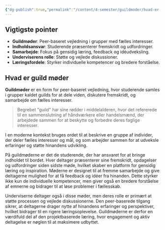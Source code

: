 ```yaml
---
{"dg-publish":true,"permalink":"/content/4-semester/guildmoder/hvad-er-guild-moder/","title":"Hvad Er Guild Møder","tags":["Systemudvikling","Guild"]}
---
```



## Vigtigste pointer

- **Guildmøder**: Peer-baseret vejledning i grupper med fælles interesser.
- **Indholdsansvar**: Studerende præsenterer fremskridt og udfordringer.
- **Samarbejde**: Fokus på gensidig læring, feedback og idéudveksling.
- **Underviserens rolle**: Støtte og vejlede diskussioner.
- **Læringsfordele**: Styrker individuelle kompetencer og bredere forståelse.

## Hvad er guild møder

**Guildmøder** er en form for peer-baseret vejledning, hvor studerende samles i
grupper kaldet guilds for at dele viden, diskutere fremskridt, og
samarbejde om fælles interesser.

> Begrebet "guild" har sine rødder i middelalderen, hvor det refererede til en
> sammenslutning af håndværkere eller handelsmænd, der arbejdede sammen for at beskytte
> og forbedre deres faglige interesser.

I en moderne kontekst bruges ordet til at beskrive en gruppe af individer,
der deler fælles interesser og mål, og som arbejder sammen for at
udveksle erfaringer og støtte hinandens udvikling.

På guildmøderne er det de studerende, der har ansvaret for at bringe indholdet
til bordet. Hver deltager præsenterer sine fremskridt, opdagelser og
udfordringer siden sidste møde, hvilket skaber en platform for gensidig læring
og inspiration. Møderne er designet til at fremme samarbejde og give
deltagerne mulighed for at få feedback og idéer fra hinanden. Dette styrker
ikke kun de individuelle kompetencer, men giver også en bredere forståelse af
emnerne og bidrager til at løse problemer i fællesskab.

Underviserne deltager også i disse møder, men deres rolle er primært at
støtte processen og vejlede diskussionerne. Den peer-baserede tilgang
sikrer, at deltagerne drager nytte af hinandens erfaringer og perspektiver,
hvilket bidrager til en rigere læringsoplevelse. Guildmøderne er derfor
en værdifuld del af den projektbaserede læring, hvor engagement og aktiv
deltagelse er nøglen til at maksimere udbyttet.
